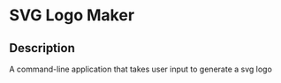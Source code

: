 # SVG Logo Maker

## Description

A command-line application that takes user input to generate a svg logo
